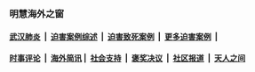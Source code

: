 
### 明慧海外之窗

####  [武汉肺炎](indexes/365.md?t=05102001) &nbsp;|&nbsp;  [迫害案例综述](indexes/328.md?t=05102001) &nbsp;|&nbsp; [迫害致死案例](indexes/277.md?t=05102001)  &nbsp;|&nbsp; [更多迫害案例](indexes/81.md?t=05102001)  &nbsp;|&nbsp; 
####  [时事评论](indexes/19.md?t=05102001) &nbsp;|&nbsp; [海外简讯](indexes/245.md?t=05102001)&nbsp;|&nbsp;  [社会支持](indexes/140.md?t=05102001) &nbsp;|&nbsp; [褒奖决议](indexes/282.md?t=05102001) &nbsp;|&nbsp; [社区报道](indexes/91.md?t=05102001)  &nbsp;|&nbsp; [天人之间](indexes/78.md?t=05102001) 

